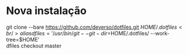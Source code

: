 # Nova instalação

git clone --bare https://github.com/deverso/dotfiles.git $HOME/.dotfiles <br />
alias dfiles='/usr/bin/git --git-dir=$HOME/.dotfiles/ --work-tree=$HOME' <br />
dfiles checkout master
